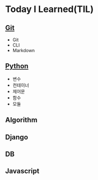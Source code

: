 # Today I Learned(TIL)
## [Git](https://github.com/Belluable/TIL/blob/master/Git/git.md)
- Git
- CLI
- Markdown

## [Python](https://github.com/Belluable/TIL/blob/master/Python/python.md)
- 변수
- 컨테이너
- 제어문
- 함수
- 모듈

## Algorithm

## Django

## DB

## Javascript
